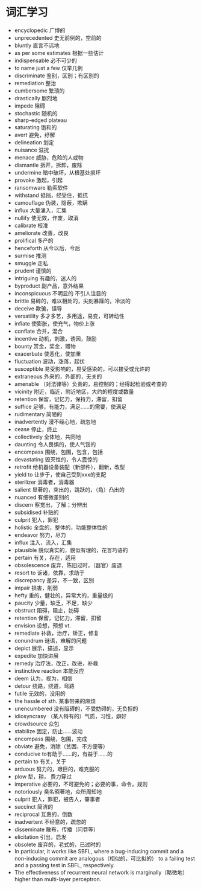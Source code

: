 # 词汇学习

* encyclopedic 广博的
* unprecedented 史无前例的，空前的
* bluntly 直言不讳地
* as per some estimates 根据一些估计
* indispensable 必不可少的
* to name just a few 仅举几例
* discriminate 鉴别，区别；有区别的
* remediation 整治
* cumbersome 繁琐的
* drastically 剧烈地
* impede 阻碍
* stochastic 随机的
* sharp-edged plateau
* saturating 饱和的
* avert 避免，纾解
* delineation 划定
* nuisance 滋扰
* menace 威胁，危险的人或物
* dismantle 拆开，拆卸，废除
* undermine 暗中破坏，从根基处损坏
* provoke 激起，引起
* ransomware 勒索软件
* withstand 抵挡，经受住，抵抗
* camouflage 伪装，隐蔽，欺瞒
* influx 大量涌入，汇集
* nullify 使无效，作废，取消
* calibrate 校准
* ameliorate 改善，改良
* prolifical 多产的
* henceforth 从今以后，今后
* surmise 推测
* smuggle 走私
* prudent 谨慎的
* intriguing 有趣的，迷人的
* byproduct 副产品，意外结果
* inconspicuous 不明显的 不引人注目的
* brittle 易碎的，难以相处的，尖刻暴躁的，冷淡的
* deceive 欺骗，误导
* versatility 多才多艺，多用途，易变，可转动性
* inflate 使膨胀，使充气，物价上涨
* conflate 合并，混合
* incentive 动机，刺激，诱因，鼓励
* bounty 赏金，奖金，赠物
* exacerbate 使恶化，使加重
* fluctuation 波动，涨落，起伏
* susceptible 易受影响的，易受感染的，可以接受或允许的
* extraneous 外来的，外部的，无关的
* amenable （对法律等）负责的，易控制的；经得起检验或考查的
* vicinity 附近，临近，附近地区，大约的程度或数量
* retention 保留，记忆力，保持力，滞留，扣留
* suffice 足够，有能力，满足……的需要，使满足
* rudimentary 简陋的
* inadvertently 漫不经心地，疏忽地
* cease 停止，终止
* collectively 全体地，共同地
* daunting 令人畏惧的，使人气馁的
* encompass 围绕，包围，包含，包括
* devastating 毁灭性的，令人震惊的
* retrofit 给机器设备装配（新部件），翻新，改型
* yield to 让步于，使自己受到xxx的支配
* sterilizer 消毒者，消毒器
* salient 显著的，突出的，跳跃的，（角）凸出的
* nuanced 有细微差别的
* discern 察觉出，了解；分辨出
* subsidised 补贴的
* culprit 犯人，罪犯
* holistic 全盘的，整体的，功能整体性的
* endeavor 努力，尽力
* influx 注入，流入，汇集
* plausible 貌似真实的，貌似有理的，花言巧语的
* pertain 有关，存在，适用
* obsolescence 废弃，陈旧过时，（器官）废退
* resort to 诉诸，依靠，求助于
* discrepancy 差异，不一致，区别
* impair 损害，削弱
* hefty 重的，健壮的，异常大的，重量级的
* paucity 少量，缺乏，不足，缺少
* obstruct 阻碍，阻止，妨碍
* retention 保留，记忆力，滞留，扣留
* envision 设想，预想 vt.
* remediate 补救，治疗，矫正，修复
* conundrum 谜语，难解的问题
* depict 展示，描述，显示
* expedite 加快进展
* remedy 治疗法，改正，改进，补救
* instinctive reaction 本能反应
* deem 认为，视为，相信
* detour 绕路，绕道，弯路
* futile 无效的，没用的
* the hassle of sth. 某事带来的麻烦
* unencumbered 没有阻碍的，不受妨碍的，无负担的
* idiosyncrasy （某人特有的）气质，习性，癖好
* crowdsource 众包
* stabilize 固定，防止……波动
* encompass 围绕，包围，完成
* obviate 避免，消除（贫困、不方便等）
* conducive to有助于……的，有益于……的
* pertain to 有关，关于
* arduous 努力的，艰巨的，难克服的
* plow 犁，耕， 费力穿过
* imperative 必要的，不可避免的；必要的事，命令，规则
* notoriously 臭名昭著地，众所周知地
* culprit 犯人，罪犯，被告人，肇事者
* succinct 简洁的
* reciprocal 互惠的，倒数
* inadvertent 不经意的，疏忽的
* disseminate 散布，传播（问卷等）
* elicitation 引出，启发
* obsolete 废弃的，老式的，已过时的
* In particular, it works like SBFL, where a bug-inducing commit and a non-inducing commit are analogous（相似的，可比拟的） to a failing test and a passing test in SBFL, respectively.
* The effectiveness of recurrent neural network is marginally（略微地） higher than multi-layer perceptron.